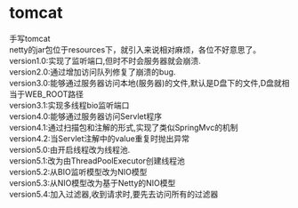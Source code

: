 # tomcat
手写tomcat<br>
netty的jar包位于resources下，就引入来说相对麻烦，各位不好意思了。<br>
version1.0:实现了监听端口,但时不时会服务器就会崩溃.<br>
version2.0:通过增加访问队列修复了崩溃的bug.<br>
version3.0:能够通过服务器访问本地(服务器)的文件,默认是D盘下的文件,D盘就相当于WEB_ROOT路径<br>
version3.1:实现多线程bio监听端口<br>
version4.0:能够通过服务器访问Servlet程序<br>
version4.1:通过扫描包和注解的形式,实现了类似SpringMvc的机制<br>
version4.2:当Servlet注解中的value重复时抛出异常<br>
version5.0:由开启线程改为线程池.<br>
version5.1:改为由ThreadPoolExecutor创建线程池<br>
version5.2:从BIO监听模型改为NIO模型<br>
version5.3:从NIO模型改为基于Netty的NIO模型<br>
version5.4:加入过滤器,收到请求时,要先去访问所有的过滤器